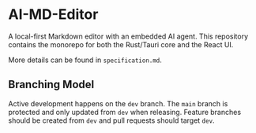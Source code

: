 # AI-MD-Editor

A local-first Markdown editor with an embedded AI agent. This repository contains the monorepo for both the Rust/Tauri core and the React UI.

More details can be found in `specification.md`.

## Branching Model

Active development happens on the `dev` branch. The `main` branch is protected
and only updated from `dev` when releasing. Feature branches should be created
from `dev` and pull requests should target `dev`.

